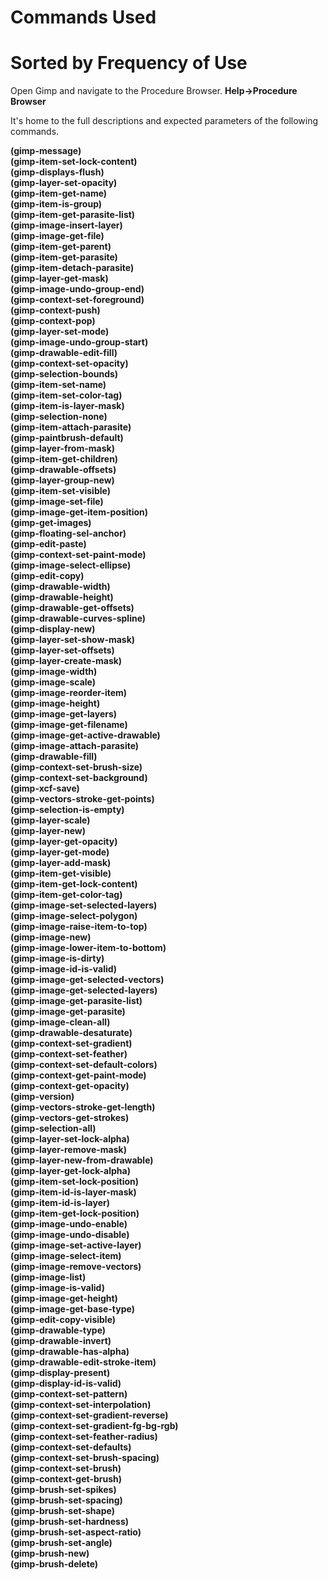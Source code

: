 # Commands Used

# Sorted by Frequency of Use

Open Gimp and navigate to the Procedure Browser.    **Help->Procedure Browser**

It's home to the full descriptions and expected parameters of the following commands.

**(gimp-message)**  
**(gimp-item-set-lock-content)**  
**(gimp-displays-flush)**  
**(gimp-layer-set-opacity)**  
**(gimp-item-get-name)**  
**(gimp-item-is-group)**  
**(gimp-item-get-parasite-list)**  
**(gimp-image-insert-layer)**  
**(gimp-image-get-file)**  
**(gimp-item-get-parent)**  
**(gimp-item-get-parasite)**  
**(gimp-item-detach-parasite)**  
**(gimp-layer-get-mask)**  
**(gimp-image-undo-group-end)**  
**(gimp-context-set-foreground)**  
**(gimp-context-push)**  
**(gimp-context-pop)**  
**(gimp-layer-set-mode)**  
**(gimp-image-undo-group-start)**  
**(gimp-drawable-edit-fill)**  
**(gimp-context-set-opacity)**  
**(gimp-selection-bounds)**  
**(gimp-item-set-name)**  
**(gimp-item-set-color-tag)**  
**(gimp-item-is-layer-mask)**  
**(gimp-selection-none)**  
**(gimp-item-attach-parasite)**  
**(gimp-paintbrush-default)**  
**(gimp-layer-from-mask)**  
**(gimp-item-get-children)**  
**(gimp-drawable-offsets)**  
**(gimp-layer-group-new)**  
**(gimp-item-set-visible)**  
**(gimp-image-set-file)**  
**(gimp-image-get-item-position)**  
**(gimp-get-images)**  
**(gimp-floating-sel-anchor)**  
**(gimp-edit-paste)**  
**(gimp-context-set-paint-mode)**  
**(gimp-image-select-ellipse)**  
**(gimp-edit-copy)**  
**(gimp-drawable-width)**  
**(gimp-drawable-height)**  
**(gimp-drawable-get-offsets)**  
**(gimp-drawable-curves-spline)**  
**(gimp-display-new)**  
**(gimp-layer-set-show-mask)**  
**(gimp-layer-set-offsets)**  
**(gimp-layer-create-mask)**  
**(gimp-image-width)**  
**(gimp-image-scale)**  
**(gimp-image-reorder-item)**  
**(gimp-image-height)**  
**(gimp-image-get-layers)**  
**(gimp-image-get-filename)**  
**(gimp-image-get-active-drawable)**  
**(gimp-image-attach-parasite)**  
**(gimp-drawable-fill)**  
**(gimp-context-set-brush-size)**  
**(gimp-context-set-background)**  
**(gimp-xcf-save)**  
**(gimp-vectors-stroke-get-points)**  
**(gimp-selection-is-empty)**  
**(gimp-layer-scale)**  
**(gimp-layer-new)**  
**(gimp-layer-get-opacity)**  
**(gimp-layer-get-mode)**  
**(gimp-layer-add-mask)**  
**(gimp-item-get-visible)**  
**(gimp-item-get-lock-content)**  
**(gimp-item-get-color-tag)**  
**(gimp-image-set-selected-layers)**  
**(gimp-image-select-polygon)**  
**(gimp-image-raise-item-to-top)**  
**(gimp-image-new)**  
**(gimp-image-lower-item-to-bottom)**  
**(gimp-image-is-dirty)**  
**(gimp-image-id-is-valid)**  
**(gimp-image-get-selected-vectors)**  
**(gimp-image-get-selected-layers)**  
**(gimp-image-get-parasite-list)**  
**(gimp-image-get-parasite)**  
**(gimp-image-clean-all)**  
**(gimp-drawable-desaturate)**  
**(gimp-context-set-gradient)**  
**(gimp-context-set-feather)**  
**(gimp-context-set-default-colors)**  
**(gimp-context-get-paint-mode)**  
**(gimp-context-get-opacity)**  
**(gimp-version)**  
**(gimp-vectors-stroke-get-length)**  
**(gimp-vectors-get-strokes)**  
**(gimp-selection-all)**  
**(gimp-layer-set-lock-alpha)**  
**(gimp-layer-remove-mask)**  
**(gimp-layer-new-from-drawable)**  
**(gimp-layer-get-lock-alpha)**  
**(gimp-item-set-lock-position)**  
**(gimp-item-id-is-layer-mask)**  
**(gimp-item-id-is-layer)**  
**(gimp-item-get-lock-position)**  
**(gimp-image-undo-enable)**  
**(gimp-image-undo-disable)**  
**(gimp-image-set-active-layer)**  
**(gimp-image-select-item)**  
**(gimp-image-remove-vectors)**  
**(gimp-image-list)**  
**(gimp-image-is-valid)**  
**(gimp-image-get-height)**  
**(gimp-image-get-base-type)**  
**(gimp-edit-copy-visible)**  
**(gimp-drawable-type)**  
**(gimp-drawable-invert)**  
**(gimp-drawable-has-alpha)**  
**(gimp-drawable-edit-stroke-item)**  
**(gimp-display-present)**  
**(gimp-display-id-is-valid)**  
**(gimp-context-set-pattern)**  
**(gimp-context-set-interpolation)**  
**(gimp-context-set-gradient-reverse)**  
**(gimp-context-set-gradient-fg-bg-rgb)**  
**(gimp-context-set-feather-radius)**  
**(gimp-context-set-defaults)**  
**(gimp-context-set-brush-spacing)**  
**(gimp-context-set-brush)**  
**(gimp-context-get-brush)**  
**(gimp-brush-set-spikes)**  
**(gimp-brush-set-spacing)**  
**(gimp-brush-set-shape)**  
**(gimp-brush-set-hardness)**  
**(gimp-brush-set-aspect-ratio)**  
**(gimp-brush-set-angle)**  
**(gimp-brush-new)**  
**(gimp-brush-delete)**  
